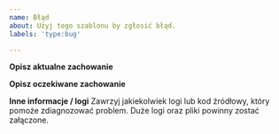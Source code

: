 ```yaml
---
name: Błąd
about: Użyj tego szablonu by zgłosić błąd.
labels: 'type:bug'

---
```


**Opisz aktualne zachowanie**

**Opisz oczekiwane zachowanie**

**Inne informacje / logi** Zawrzyj jakiekolwiek logi lub kod źródłowy, który pomoże zdiagnozować problem. Duże logi oraz pliki powinny zostać załączone.
